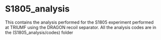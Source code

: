 # S1805_analysis
 This contains the analysis performed for the S1805 experiment performed at TRIUMF using the DRAGON recoil separator.
 All the analysis codes are in the (S1805_analysis/codes) folder

